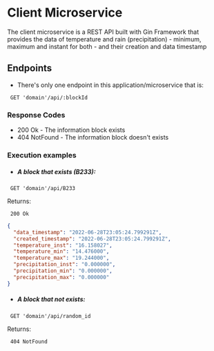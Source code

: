 # Client Microservice

The client microservice is a REST API built with Gin Framework 
that provides the data of temperature and rain (precipitation) - 
minimum, maximum and instant for both - and their creation and data timestamp

## Endpoints
- There's only one endpoint in this application/microservice that is:
```http request
 GET 'domain'/api/:blockId
```
### Response Codes
 - 200 Ok - The information block exists
 - 404 NotFound - The information block doesn't exists

### Execution examples
- ##### A block that exists (B233):
```http request
 GET 'domain'/api/B233
```
Returns:
```
 200 Ok
```
```json
{
  "data_timestamp": "2022-06-28T23:05:24.799291Z",
  "created_timestamp": "2022-06-28T23:05:24.799291Z",
  "temperature_inst": "16.158027",
  "temperature_min": "14.476000",
  "temperature_max": "19.244000",
  "precipitation_inst": "0.000000",
  "precipitation_min": "0.000000",
  "precipitation_max": "0.000000"
}
```

- ##### A block that not exists:
```http request
 GET 'domain'/api/random_id
```
Returns:
```
 404 NotFound
```
```json
```